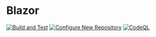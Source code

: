 # Blazor

[![Build and Test](https://github.com/TheDayIsMyEnemy/Blazor/actions/workflows/build.yml/badge.svg)](https://github.com/TheDayIsMyEnemy/Blazor/actions/workflows/build.yml) [![Configure New Repository](https://github.com/TheDayIsMyEnemy/Blazor/actions/workflows/configure-new-repo.yml/badge.svg)](https://github.com/TheDayIsMyEnemy/Blazor/actions/workflows/configure-new-repo.yml) [![CodeQL](https://github.com/TheDayIsMyEnemy/Blazor/actions/workflows/github-code-scanning/codeql/badge.svg)](https://github.com/TheDayIsMyEnemy/Blazor/actions/workflows/github-code-scanning/codeql)
